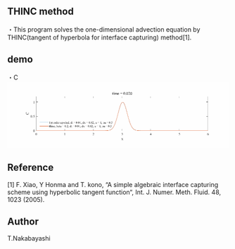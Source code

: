 ## THINC method

・This program solves the one-dimensional advection equation by THINC(tangent of hyperbola for interface
capturing) method[1].  


## demo
・C  
![](/img/demo.gif)  

## Reference
[1] F. Xiao, Y Honma and T. kono, “A simple algebraic interface capturing scheme using
hyperbolic tangent function“, Int. J. Numer. Meth. Fluid. 48, 1023 (2005).

## Author
T.Nakabayashi
